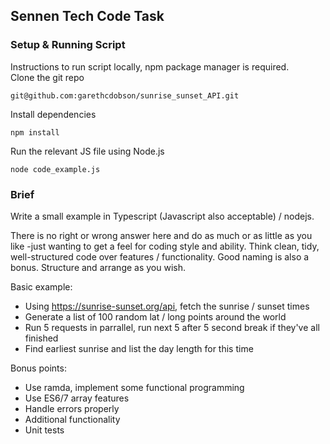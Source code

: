 ## Sennen Tech Code Task
### Setup & Running Script
Instructions to run script locally, npm package manager is required.  
Clone the git repo
```
git@github.com:garethcdobson/sunrise_sunset_API.git
```
Install dependencies
```
npm install
```
Run the relevant JS file using Node.js
```
node code_example.js
```
### Brief

Write a small example in Typescript (Javascript also acceptable) / nodejs.  

There is no right or wrong answer here and do as much or as little as you like -just wanting to get a feel for coding style and ability.  Think clean, tidy, well-structured code over features / functionality.  Good naming is also a bonus. Structure and arrange as you wish.  

Basic example:
* Using https://sunrise-sunset.org/api, fetch the sunrise / sunset times
* Generate a list of 100 random lat / long points around the world
* Run 5 requests in parrallel, run next 5 after 5 second break if they've all finished
* Find earliest sunrise and list the day length for this time

Bonus points: 
* Use ramda, implement some functional programming
* Use ES6/7 array features
* Handle errors properly
* Additional functionality
* Unit tests
